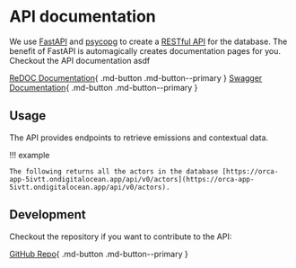 # API documentation

We use [FastAPI](https://fastapi.tiangolo.com/) and [psycopg](https://www.psycopg.org/) to create a [RESTful API](https://restfulapi.net/) for the database. The benefit of FastAPI is automagically creates documentation pages for you. Checkout the API documentation asdf

[ReDOC Documentation](https://orca-app-5ivtt.ondigitalocean.app/redoc){ .md-button .md-button--primary }
[Swagger Documentation](https://orca-app-5ivtt.ondigitalocean.app/docs){ .md-button .md-button--primary }

## Usage

The API provides endpoints to retrieve emissions and contextual data.

!!! example

    The following returns all the actors in the database [https://orca-app-5ivtt.ondigitalocean.app/api/v0/actors](https://orca-app-5ivtt.ondigitalocean.app/api/v0/actors).

## Development

Checkout the repository if you want to contribute to the API:

[GitHub Repo](https://github.com/GHG-Tracker-Project/ledger-database/tree/dev/api){ .md-button .md-button--primary }

